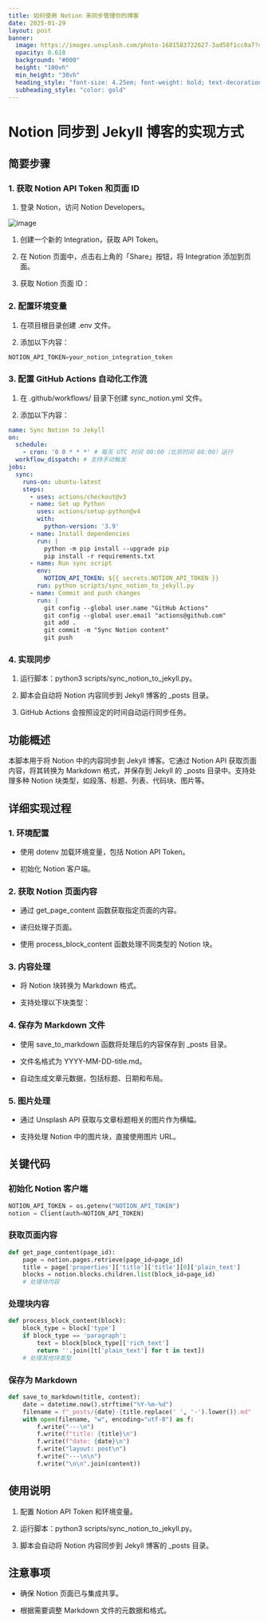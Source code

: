 ```yaml
---
title: 如何使用 Notion 来同步管理你的博客
date: 2025-01-29
layout: post
banner:
  image: https://images.unsplash.com/photo-1681583722627-3ad58f1cc0a7?crop=entropy&cs=tinysrgb&fit=max&fm=jpg&ixid=M3w2OTIwMzJ8MHwxfHJhbmRvbXx8fHx8fHx8fDE3MzgxNjAyMzF8&ixlib=rb-4.0.3&q=80&w=1080
  opacity: 0.618
  background: "#000"
  height: "100vh"
  min_height: "38vh"
  heading_style: "font-size: 4.25em; font-weight: bold; text-decoration: underline"
  subheading_style: "color: gold"
---
```


# Notion 同步到 Jekyll 博客的实现方式

## 简要步骤

### 1. 获取 Notion API Token 和页面 ID

1. 登录 Notion，访问 Notion Developers。

![image](https://prod-files-secure.s3.us-west-2.amazonaws.com/a7a0cc5a-89b9-4cda-8686-1fba0ca52f40/d19c1afe-dea5-4312-9333-786b0ba83054/image.png?X-Amz-Algorithm=AWS4-HMAC-SHA256&X-Amz-Content-Sha256=UNSIGNED-PAYLOAD&X-Amz-Credential=ASIAZI2LB466T2TH6RJN%2F20250129%2Fus-west-2%2Fs3%2Faws4_request&X-Amz-Date=20250129T141710Z&X-Amz-Expires=3600&X-Amz-Security-Token=IQoJb3JpZ2luX2VjEIb%2F%2F%2F%2F%2F%2F%2F%2F%2F%2FwEaCXVzLXdlc3QtMiJGMEQCIH71YdDOiASyg5Rhhw73vCaTPdfex7%2BmHhkE4TXbNt70AiAmJAUJtjoFVIgRrwW2Hu4%2B2R%2B10pAzJ5RsNVRfLYR3rSqIBAiP%2F%2F%2F%2F%2F%2F%2F%2F%2F%2F8BEAAaDDYzNzQyMzE4MzgwNSIM53i0JRgxST387IjkKtwDH6pmnGpLWVzKobJ%2BaXCf1641Np7YhKS4SuFp5DFKr5zuD6SkONEuXkxZliKCfGqrhcFSYy9aHWwxja7Dn8fLX5RifUWvkeMVVd9lv0phGZvXo7BActCn9Zy3woJcnRGkzeR02UPyy8gvDkjKLkR%2B6v1kLIAz0DGjZrSRxX5mqe0djYG%2FxCqLbKVui78y%2BbyF7QWFn%2Bkg042WulmoZfTXu%2B4eA2La5vhCIe4u97MRDwpZxWMMl7%2F66JFo5khI8EWRFZqKfKehR61veT%2Bv9ICTTqndHm%2FbFK%2FTH4ZIOvhXDWcOi0UEEMURDdRNPY%2FXzahu7gWiihq8C0weyZnT1pWlH6stfWkebm3rGx6SCxEDZiletoq5r%2B%2FHKgCCugn%2FKLYun5PdBVI5CSz0v6ghbwYem8cJhwIDsoY3brs%2BnDxWLl8I5lw334eRtSAjRwLl%2BXw%2F61mzBhXumUDuYnZ9GpffEMYV8eOFBitWw3bv9HEXMKsRNrzBP%2B3VMP0O7rSqFiJq%2BqOc93Qd8LDuxas%2Fz59VcvCnbe0TLIj8RvBmb7QgZ%2Fxl1NxSKDps50WqgFVaSkVBGa%2FUXLhQt7BJqyatP7nvdPCv%2B6ISVFVLjd%2FKltLfZ4tDNF0UyX37mADo6tQwi%2BjovAY6pgGwGGd1VVHfASF3RcQgKg3LVYVEJnqoOg6eXYzanmq%2BTU6yJrPhL%2Bgz91eHDB6xRjt%2FQE1fAYyxSEoLaD01SDVjGKuRLGhJk%2BxS3PbiTRUjL6Rz1gO%2BMJ4WLOJV7Hm%2F8jVUbdTMd23l3JBLs86mvh6HCpF2HrMHMYTd0QOOHVuJbq9tnzwtCv2lcZ%2BvnYEFsN4alHuIEb5mNeYvpSFWMo5JQieGh0%2Bg&X-Amz-Signature=9363e49b799e68c86f9328257eb4092371a062c4ada921135e419a7399cb33b8&X-Amz-SignedHeaders=host&x-id=GetObject)

1. 创建一个新的 Integration，获取 API Token。

1. 在 Notion 页面中，点击右上角的「Share」按钮，将 Integration 添加到页面。

1. 获取 Notion 页面 ID：


### 2. 配置环境变量

1. 在项目根目录创建 .env 文件。

1. 添加以下内容：

```javascript
NOTION_API_TOKEN=your_notion_integration_token
```

### 3. 配置 GitHub Actions 自动化工作流

1. 在 .github/workflows/ 目录下创建 sync_notion.yml 文件。

1. 添加以下内容：

```yaml
name: Sync Notion to Jekyll
on:
  schedule:
    - cron: '0 0 * * *' # 每天 UTC 时间 00:00（北京时间 08:00）运行
  workflow_dispatch: # 支持手动触发
jobs:
  sync:
    runs-on: ubuntu-latest
    steps:
      - uses: actions/checkout@v3
      - name: Set up Python
        uses: actions/setup-python@v4
        with:
          python-version: '3.9'
      - name: Install dependencies
        run: |
          python -m pip install --upgrade pip
          pip install -r requirements.txt
      - name: Run sync script
        env:
          NOTION_API_TOKEN: ${{ secrets.NOTION_API_TOKEN }}
        run: python scripts/sync_notion_to_jekyll.py
      - name: Commit and push changes
        run: |
          git config --global user.name "GitHub Actions"
          git config --global user.email "actions@github.com"
          git add .
          git commit -m "Sync Notion content"
          git push
```

### 4. 实现同步

1. 运行脚本：python3 scripts/sync_notion_to_jekyll.py。

1. 脚本会自动将 Notion 内容同步到 Jekyll 博客的 _posts 目录。

1. GitHub Actions 会按照设定的时间自动运行同步任务。

## 功能概述

本脚本用于将 Notion 中的内容同步到 Jekyll 博客。它通过 Notion API 获取页面内容，将其转换为 Markdown 格式，并保存到 Jekyll 的 _posts 目录中。支持处理多种 Notion 块类型，如段落、标题、列表、代码块、图片等。

## 详细实现过程

### 1. 环境配置

- 使用 dotenv 加载环境变量，包括 Notion API Token。

- 初始化 Notion 客户端。

### 2. 获取 Notion 页面内容

- 通过 get_page_content 函数获取指定页面的内容。

- 递归处理子页面。

- 使用 process_block_content 函数处理不同类型的 Notion 块。

### 3. 内容处理

- 将 Notion 块转换为 Markdown 格式。

- 支持处理以下块类型：


### 4. 保存为 Markdown 文件

- 使用 save_to_markdown 函数将处理后的内容保存到 _posts 目录。

- 文件名格式为 YYYY-MM-DD-title.md。

- 自动生成文章元数据，包括标题、日期和布局。

### 5. 图片处理

- 通过 Unsplash API 获取与文章标题相关的图片作为横幅。

- 支持处理 Notion 中的图片块，直接使用图片 URL。

## 关键代码

### 初始化 Notion 客户端

```python
NOTION_API_TOKEN = os.getenv("NOTION_API_TOKEN")
notion = Client(auth=NOTION_API_TOKEN)
```

### 获取页面内容

```python
def get_page_content(page_id):
    page = notion.pages.retrieve(page_id=page_id)
    title = page['properties']['title']['title'][0]['plain_text']
    blocks = notion.blocks.children.list(block_id=page_id)
    # 处理块内容
```

### 处理块内容

```python
def process_block_content(block):
    block_type = block['type']
    if block_type == 'paragraph':
        text = block[block_type]['rich_text']
        return ''.join([t['plain_text'] for t in text])
    # 处理其他块类型
```

### 保存为 Markdown

```python
def save_to_markdown(title, content):
    date = datetime.now().strftime("%Y-%m-%d")
    filename = f"_posts/{date}-{title.replace(' ', '-').lower()}.md"
    with open(filename, "w", encoding="utf-8") as f:
        f.write("---\n")
        f.write(f"title: {title}\n")
        f.write(f"date: {date}\n")
        f.write("layout: post\n")
        f.write("---\n\n")
        f.write("\n\n".join(content))
```

## 使用说明

1. 配置 Notion API Token 和环境变量。

1. 运行脚本：python3 scripts/sync_notion_to_jekyll.py。

1. 脚本会自动将 Notion 内容同步到 Jekyll 博客的 _posts 目录。

## 注意事项

- 确保 Notion 页面已与集成共享。

- 根据需要调整 Markdown 文件的元数据和格式。
